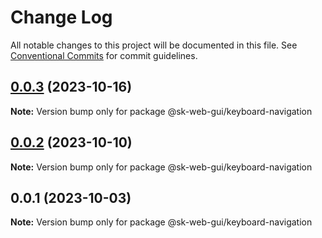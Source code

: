 # Change Log

All notable changes to this project will be documented in this file.
See [Conventional Commits](https://conventionalcommits.org) for commit guidelines.

## [0.0.3](https://github.com/Sundsvallskommun/web-shared-components/compare/@sk-web-gui/keyboard-navigation@0.0.2...@sk-web-gui/keyboard-navigation@0.0.3) (2023-10-16)

**Note:** Version bump only for package @sk-web-gui/keyboard-navigation

## [0.0.2](https://github.com/Sundsvallskommun/web-shared-components/compare/@sk-web-gui/keyboard-navigation@0.0.1...@sk-web-gui/keyboard-navigation@0.0.2) (2023-10-10)

**Note:** Version bump only for package @sk-web-gui/keyboard-navigation

## 0.0.1 (2023-10-03)

**Note:** Version bump only for package @sk-web-gui/keyboard-navigation
